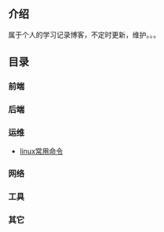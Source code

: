 ## 介绍
属于个人的学习记录博客，不定时更新，维护。。。
## 目录

### 前端

### 后端

### 运维
- [linux常用命令](/src/views/others/linux.md)

### 网络

### 工具

### 其它
